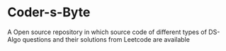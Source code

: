 # Coder-s-Byte
A Open source repository in which source code of different types of DS-Algo questions and their solutions from Leetcode  are available
